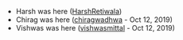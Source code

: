 - Harsh was here ([HarshRetiwala](https://github.com/harsh1454/))
- Chirag was here ([chiragwadhwa](https://github.com/chirag-w/) - Oct 12, 2019)
- Vishwas was here ([vishwasmittal](https://github.com/vishwasmittal/) - Oct 12, 2019)
